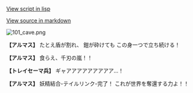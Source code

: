 [View script in lisp](../scripts/100105053.txt)

[View source in markdown](100105053.md)

![101_cave.png](../images/backgrounds/101_cave.png)

**【アルマス】**
たとえ盾が割れ、
鎧が砕けても
この身一つで立ち続ける！

**【アルマス】**
食らえ、千刃の嵐！！

**【トレイセーマ兵】**
ギャアアアアアアアアア…！

**【アルマス】**
妖精結合-テイルリンク-完了！
これが世界を奪還する力よ！！